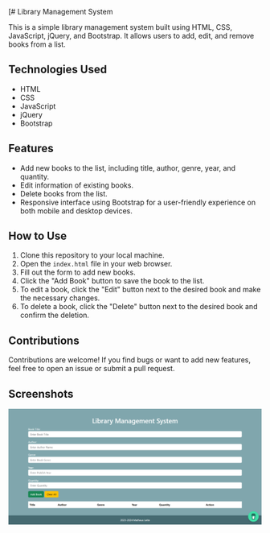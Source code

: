 [# Library Management System

This is a simple library management system built using HTML, CSS, JavaScript, jQuery, and Bootstrap. It allows users to add, edit, and remove books from a list.

## Technologies Used

- HTML
- CSS
- JavaScript
- jQuery
- Bootstrap

## Features

- Add new books to the list, including title, author, genre, year, and quantity.
- Edit information of existing books.
- Delete books from the list.
- Responsive interface using Bootstrap for a user-friendly experience on both mobile and desktop devices.

## How to Use

1. Clone this repository to your local machine.
2. Open the `index.html` file in your web browser.
3. Fill out the form to add new books.
4. Click the "Add Book" button to save the book to the list.
5. To edit a book, click the "Edit" button next to the desired book and make the necessary changes.
6. To delete a book, click the "Delete" button next to the desired book and confirm the deletion.

## Contributions

Contributions are welcome! If you find bugs or want to add new features, feel free to open an issue or submit a pull request.

## Screenshots

![Library Management System Screenshot](https://github.com/mthaugusto/library-management-javascript/blob/main/ScreenCapture.png?raw=true)
